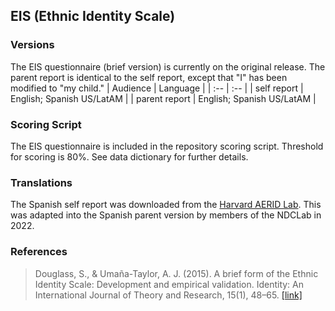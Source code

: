 ## EIS (Ethnic Identity Scale)

### Versions
The EIS questionnaire (brief version) is currently on the original release. The parent report is identical to the self report, except that "I" has been modified to "my child."
| Audience | Language |
| :--  | :--  |
| self report | English; Spanish US/LatAM |
| parent report | English; Spanish US/LatAM |


### Scoring Script
The EIS questionnaire is included in the repository scoring script. Threshold for scoring is 80%. See data dictionary for further details.


### Translations
The Spanish self report was downloaded from the [Harvard AERID Lab](https://umana-taylorlab.gse.harvard.edu/ethnic-identity-scale). This was adapted into the Spanish parent version by members of the NDCLab in 2022.


### References
> Douglass, S., & Umaña-Taylor, A. J. (2015). A brief form of the Ethnic Identity Scale: Development and empirical validation. Identity: An International Journal of Theory and Research, 15(1), 48–65. [[link]](https://psycnet.apa.org/record/2015-06974-003)
